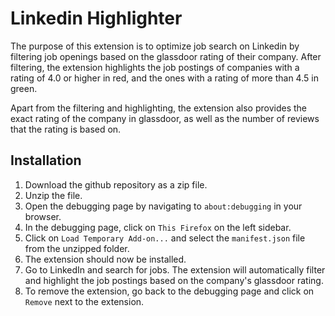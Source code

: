 # Linkedin Highlighter

The purpose of this extension is to optimize job search on Linkedin by filtering job openings based on the glassdoor rating of their company. After filtering, the extension highlights the job postings of companies with a rating of 4.0 or higher in red, and the ones with a rating of more than 4.5 in green.

Apart from the filtering and highlighting, the extension also provides the exact rating of the company in glassdoor, as well as the number of reviews that the rating is based on.

## Installation

1. Download the github repository as a zip file.
2. Unzip the file.
3. Open the debugging page by navigating to `about:debugging` in your browser.
4. In the debugging page, click on `This Firefox` on the left sidebar.
5. Click on `Load Temporary Add-on...` and select the `manifest.json` file from the unzipped folder.
6. The extension should now be installed.
7. Go to LinkedIn and search for jobs. The extension will automatically filter and highlight the job postings based on the company's glassdoor rating.
8. To remove the extension, go back to the debugging page and click on `Remove` next to the extension.